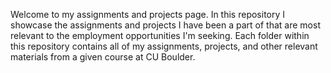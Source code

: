 Welcome to my assignments and projects page. In this repository I showcase the assignments and projects I have been a part of that are most relevant to the employment opportunities I'm seeking. Each folder within this repository contains all of my assignments, projects, and other relevant materials from a given course at CU Boulder.
